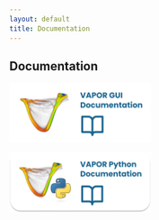 ```yaml
---
layout: default
title: Documentation
---
```


<!-- ## Download -->
## Documentation

<p align="left">
   <a href="https://ncar.github.io/VaporDocumentationWebsite/vaporApplicationReference.html">
   <img src="../images/vap_gui_doc.png" 
   alt="Trulli" 
   style="width:50%"></a>
</p>

<p align="left">
   <a href="https://ncar.github.io/VaporDocumentationWebsite/pythonAPIReference/classReference.html">
   <img src="../images/vap_py_doc.png" 
   alt="Trulli" 
   style="width:50%"></a>
</p>


